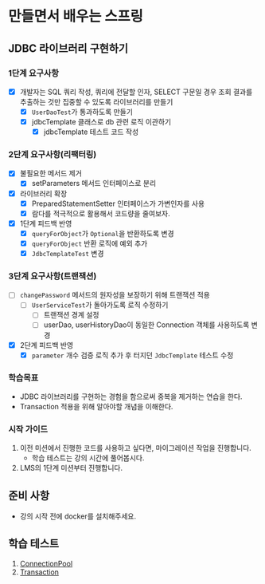 # 만들면서 배우는 스프링

## JDBC 라이브러리 구현하기

### 1단계 요구사항

- [x] 개발자는 SQL 쿼리 작성, 쿼리에 전달할 인자, SELECT 구문일 경우 조회 결과를 추출하는 것만 집중할 수 있도록 라이브러리를 만들기
    - [x] `UserDaoTest`가 통과하도록 만들기
    - [x] jdbcTemplate 클래스로 db 관련 로직 이관하기
        - [x] jdbcTemplate 테스트 코드 작성

### 2단계 요구사항(리팩터링)

- [x] 불필요한 메서드 제거
    - [x] setParameters 메서드 인터페이스로 분리

- [x] 라이브러리 확장
    - [x] PreparedStatementSetter 인터페이스가 가변인자를 사용
    - [x] 람다를 적극적으로 활용해서 코드량을 줄여보자.

- [x] 1단계 피드백 반영
    - [x] `queryForObject`가 `Optional`을 반환하도록 변경
    - [x] `queryForObject` 반환 로직에 예외 추가
    - [x] `JdbcTemplateTest` 변경

### 3단계 요구사항(트랜잭션)

- [ ] `changePassword` 메서드의 원자성을 보장하기 위해 트랜잭션 적용
    - [ ] `UserServiceTest`가 돌아가도록 로직 수정하기
        - [ ] 트랜잭션 경계 설정
        - [ ] userDao, userHistoryDao이 동일한 Connection 객체를 사용하도록 변경
- [x] 2단계 피드백 반영
    - [x] `parameter` 개수 검증 로직 추가 후 터지던 `JdbcTemplate` 테스트 수정

### 학습목표

- JDBC 라이브러리를 구현하는 경험을 함으로써 중복을 제거하는 연습을 한다.
- Transaction 적용을 위해 알아야할 개념을 이해한다.

### 시작 가이드

1. 이전 미션에서 진행한 코드를 사용하고 싶다면, 마이그레이션 작업을 진행합니다.
    - 학습 테스트는 강의 시간에 풀어봅시다.
2. LMS의 1단계 미션부터 진행합니다.

## 준비 사항

- 강의 시작 전에 docker를 설치해주세요.

## 학습 테스트

1. [ConnectionPool](study/src/test/java/connectionpool)
2. [Transaction](study/src/test/java/transaction)
